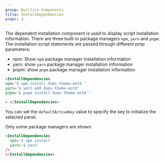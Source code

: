 ```yaml
---
group: Builtins Components
title: InstallDependencies
order: 3
---
```


The dependent installation component is used to display script installation information. There are three built-in package managers `npm`, `yarn` and `pnpm`. The installation script statements are passed through different prop parameters:

- npm: Show `npm` package manager installation information
- yarn: show `yarn` package manager installation information
- pnpm: show `pnpm` package manager installation information

```md
<InstallDependencies
npm='$ npm install dumi-theme-antd '
yarn='$ yarn add dumi-theme-antd'
pnpm='$ pnpm install dumi-theme-antd '

> </InstallDependencies>
```

You can set the `defaultActiveKey` value to specify the key to initialize the selected panel.

<InstallDependencies 
  npm='$ npm install dumi-theme-antd ' 
  yarn='$ yarn add dumi-theme-antd' 
  pnpm='$ pnpm install dumi-theme-antd ' 
/>
</InstallDependencies>

Only some package managers are shown:

```md
<InstallDependencies 
  npm='$ npm install' 
  yarn='$ yarn'
/>
</InstallDependencies>
```

<InstallDependencies 
  npm='$ npm install' 
  yarn='$ yarn'
/>
</InstallDependencies>
